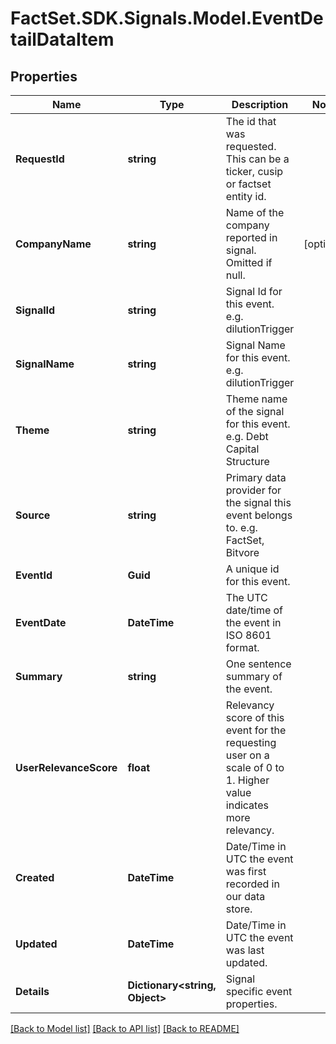 # FactSet.SDK.Signals.Model.EventDetailDataItem

## Properties

Name | Type | Description | Notes
------------ | ------------- | ------------- | -------------
**RequestId** | **string** | The id that was requested. This can be a ticker, cusip or factset entity id. | 
**CompanyName** | **string** | Name of the company reported in signal. Omitted if null. | [optional] 
**SignalId** | **string** | Signal Id for this event. e.g. dilutionTrigger | 
**SignalName** | **string** | Signal Name for this event. e.g. dilutionTrigger | 
**Theme** | **string** | Theme name of the signal for this event. e.g. Debt Capital Structure | 
**Source** | **string** | Primary data provider for the signal this event belongs to. e.g. FactSet, Bitvore | 
**EventId** | **Guid** | A unique id for this event. | 
**EventDate** | **DateTime** | The UTC date/time of the event in ISO 8601 format. | 
**Summary** | **string** | One sentence summary of the event. | 
**UserRelevanceScore** | **float** | Relevancy score of this event for the requesting user on a scale of 0 to 1. Higher value indicates more relevancy. | 
**Created** | **DateTime** | Date/Time in UTC the event was first recorded in our data store. | 
**Updated** | **DateTime** | Date/Time in UTC the event was last updated. | 
**Details** | **Dictionary&lt;string, Object&gt;** | Signal specific event properties. | 

[[Back to Model list]](../README.md#documentation-for-models) [[Back to API list]](../README.md#documentation-for-api-endpoints) [[Back to README]](../README.md)


